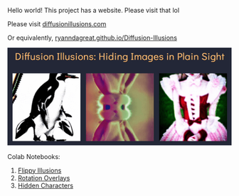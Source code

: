 Hello world! This project has a website. Please visit that lol

Please visit [diffusionillusions.com](https://diffusionillusions.com)

Or equivalently, [ryanndagreat.github.io/Diffusion-Illusions](https://ryanndagreat.github.io/Diffusion-Illusions)


![](assets/DiffusionIllusionsGif2.gif)

Colab Notebooks:
1. [Flippy Illusions](https://githubtocolab.com/RyannDaGreat/Diffusion-Illusions/blob/master/flippy_illusions_for_colab.ipynb)
2. [Rotation Overlays](https://githubtocolab.com/RyannDaGreat/Diffusion-Illusions/blob/master/rotation_overlays_for_colab.ipynb)
3. [Hidden Characters](https://githubtocolab.com/RyannDaGreat/Diffusion-Illusions/blob/master/hidden_characters_for_colab.ipynb)
